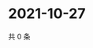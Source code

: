 # 2021-10-27

共 0 条

<!-- BEGIN WEIBO -->
<!-- 最后更新时间 Wed Oct 27 2021 21:16:17 GMT+0800 (China Standard Time) -->

<!-- END WEIBO -->
